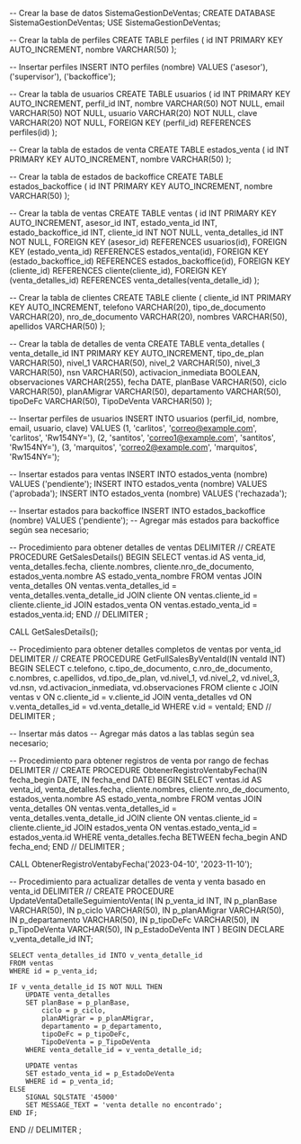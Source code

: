 -- Crear la base de datos SistemaGestionDeVentas;
CREATE DATABASE SistemaGestionDeVentas;
USE SistemaGestionDeVentas;

-- Crear la tabla de perfiles
CREATE TABLE perfiles (
id INT PRIMARY KEY AUTO_INCREMENT,
nombre VARCHAR(50)
);

-- Insertar perfiles
INSERT INTO perfiles (nombre) VALUES
('asesor'),
('supervisor'),
('backoffice');

-- Crear la tabla de usuarios
CREATE TABLE usuarios (
id INT PRIMARY KEY AUTO_INCREMENT,
perfil_id INT,
nombre VARCHAR(50) NOT NULL,
email VARCHAR(50) NOT NULL,
usuario VARCHAR(20) NOT NULL,
clave VARCHAR(20) NOT NULL,
FOREIGN KEY (perfil_id) REFERENCES perfiles(id)
);

-- Crear la tabla de estados de venta
CREATE TABLE estados_venta (
id INT PRIMARY KEY AUTO_INCREMENT,
nombre VARCHAR(50)
);

-- Crear la tabla de estados de backoffice
CREATE TABLE estados_backoffice (
id INT PRIMARY KEY AUTO_INCREMENT,
nombre VARCHAR(50)
);

-- Crear la tabla de ventas
CREATE TABLE ventas (
id INT PRIMARY KEY AUTO_INCREMENT,
asesor_id INT,
estado_venta_id INT,
estado_backoffice_id INT,
cliente_id INT NOT NULL,
venta_detalles_id INT NOT NULL,
FOREIGN KEY (asesor_id) REFERENCES usuarios(id),
FOREIGN KEY (estado_venta_id) REFERENCES estados_venta(id),
FOREIGN KEY (estado_backoffice_id) REFERENCES estados_backoffice(id),
FOREIGN KEY (cliente_id) REFERENCES cliente(cliente_id),
FOREIGN KEY (venta_detalles_id) REFERENCES venta_detalles(venta_detalle_id)
);

-- Crear la tabla de clientes
CREATE TABLE cliente (
cliente_id INT PRIMARY KEY AUTO_INCREMENT,
telefono VARCHAR(20),
tipo_de_documento VARCHAR(20),
nro_de_documento VARCHAR(20),
nombres VARCHAR(50),
apellidos VARCHAR(50)
);

-- Crear la tabla de detalles de venta
CREATE TABLE venta_detalles (
venta_detalle_id INT PRIMARY KEY AUTO_INCREMENT,
tipo_de_plan VARCHAR(50),
nivel_1 VARCHAR(50),
nivel_2 VARCHAR(50),
nivel_3 VARCHAR(50),
nsn VARCHAR(50),
activacion_inmediata BOOLEAN,
observaciones VARCHAR(255),
fecha DATE,
planBase VARCHAR(50),
ciclo VARCHAR(50),
planAMigrar VARCHAR(50),
departamento VARCHAR(50),
tipoDeFc VARCHAR(50),
TipoDeVenta VARCHAR(50)
);

-- Insertar perfiles de usuarios
INSERT INTO usuarios (perfil_id, nombre, email, usuario, clave)
VALUES
(1, 'carlitos', 'correo@example.com', 'carlitos', 'Rw154NY='),
(2, 'santitos', 'correo1@example.com', 'santitos', 'Rw154NY='),
(3, 'marquitos', 'correo2@example.com', 'marquitos', 'Rw154NY=');

-- Insertar estados para ventas
INSERT INTO estados_venta (nombre) VALUES ('pendiente');
INSERT INTO estados_venta (nombre) VALUES ('aprobada');
INSERT INTO estados_venta (nombre) VALUES ('rechazada');

-- Insertar estados para backoffice
INSERT INTO estados_backoffice (nombre) VALUES ('pendiente');
-- Agregar más estados para backoffice según sea necesario;

-- Procedimiento para obtener detalles de ventas
DELIMITER //
CREATE PROCEDURE GetSalesDetails()
BEGIN
SELECT
ventas.id AS venta_id,
venta_detalles.fecha,
cliente.nombres,
cliente.nro_de_documento,
estados_venta.nombre AS estado_venta_nombre
FROM
ventas
JOIN venta_detalles ON ventas.venta_detalles_id = venta_detalles.venta_detalle_id
JOIN cliente ON ventas.cliente_id = cliente.cliente_id
JOIN estados_venta ON ventas.estado_venta_id = estados_venta.id;
END //
DELIMITER ;

CALL GetSalesDetails();

-- Procedimiento para obtener detalles completos de ventas por venta_id
DELIMITER //
CREATE PROCEDURE GetFullSalesByVentaId(IN ventaId INT)
BEGIN
SELECT
c.telefono,
c.tipo_de_documento,
c.nro_de_documento,
c.nombres,
c.apellidos,
vd.tipo_de_plan,
vd.nivel_1,
vd.nivel_2,
vd.nivel_3,
vd.nsn,
vd.activacion_inmediata,
vd.observaciones
FROM
cliente c
JOIN ventas v ON c.cliente_id = v.cliente_id
JOIN venta_detalles vd ON v.venta_detalles_id = vd.venta_detalle_id
WHERE
v.id = ventaId;
END //
DELIMITER ;

-- Insertar más datos
-- Agregar más datos a las tablas según sea necesario;

-- Procedimiento para obtener registros de venta por rango de fechas
DELIMITER //
CREATE PROCEDURE ObtenerRegistroVentabyFecha(IN fecha_begin DATE, IN fecha_end DATE)
BEGIN
SELECT
ventas.id AS venta_id,
venta_detalles.fecha,
cliente.nombres,
cliente.nro_de_documento,
estados_venta.nombre AS estado_venta_nombre
FROM
ventas
JOIN venta_detalles ON ventas.venta_detalles_id = venta_detalles.venta_detalle_id
JOIN cliente ON ventas.cliente_id = cliente.cliente_id
JOIN estados_venta ON ventas.estado_venta_id = estados_venta.id
WHERE
venta_detalles.fecha BETWEEN fecha_begin AND fecha_end;
END //
DELIMITER ;

CALL ObtenerRegistroVentabyFecha('2023-04-10', '2023-11-10');

-- Procedimiento para actualizar detalles de venta y venta basado en venta_id
DELIMITER //
CREATE PROCEDURE UpdateVentaDetalleSeguimientoVenta(
IN p_venta_id INT,
IN p_planBase VARCHAR(50),
IN p_ciclo VARCHAR(50),
IN p_planAMigrar VARCHAR(50),
IN p_departamento VARCHAR(50),
IN p_tipoDeFc VARCHAR(50),
IN p_TipoDeVenta VARCHAR(50),
IN p_EstadoDeVenta INT
)
BEGIN
DECLARE v_venta_detalle_id INT;

    SELECT venta_detalles_id INTO v_venta_detalle_id
    FROM ventas
    WHERE id = p_venta_id;

    IF v_venta_detalle_id IS NOT NULL THEN
        UPDATE venta_detalles
        SET planBase = p_planBase,
            ciclo = p_ciclo,
            planAMigrar = p_planAMigrar,
            departamento = p_departamento,
            tipoDeFc = p_tipoDeFc,
            TipoDeVenta = p_TipoDeVenta
        WHERE venta_detalle_id = v_venta_detalle_id;

        UPDATE ventas
        SET estado_venta_id = p_EstadoDeVenta
        WHERE id = p_venta_id;
    ELSE
        SIGNAL SQLSTATE '45000'
        SET MESSAGE_TEXT = 'venta detalle no encontrado';
    END IF;

END //
DELIMITER ;
